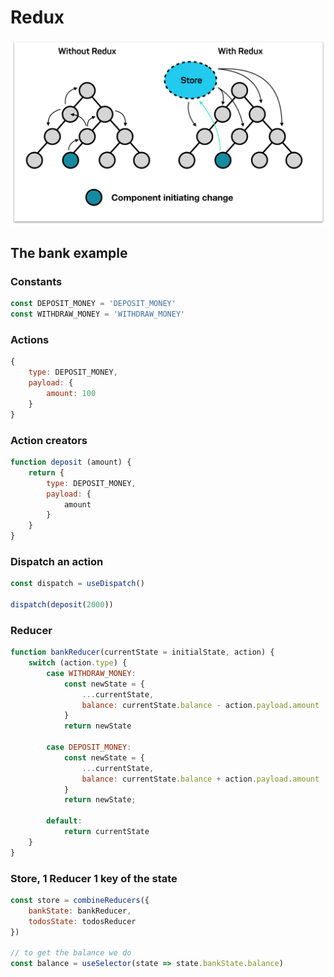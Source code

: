 # Redux

![](./assets/redux.png)

## The bank example

### Constants
```javascript
const DEPOSIT_MONEY = 'DEPOSIT_MONEY'
const WITHDRAW_MONEY = 'WITHDRAW_MONEY'
```

### Actions
```javascript
{
    type: DEPOSIT_MONEY,
    payload: {
        amount: 100
    }
}
```

### Action creators
```javascript
function deposit (amount) {
    return {
        type: DEPOSIT_MONEY,
        payload: {
            amount
        }
    }
}
```

### Dispatch an action
```javascript
const dispatch = useDispatch()

dispatch(deposit(2000))
```


### Reducer
```javascript
function bankReducer(currentState = initialState, action) {
    switch (action.type) {
        case WITHDRAW_MONEY:
            const newState = { 
                ...currentState, 
                balance: currentState.balance - action.payload.amount
            }
            return newState

        case DEPOSIT_MONEY:
            const newState = { 
                ...currentState, 
                balance: currentState.balance + action.payload.amount
            }
            return newState;

        default:
            return currentState
    }
}
```

### Store, 1 Reducer 1 key of the state
```javascript
const store = combineReducers({
    bankState: bankReducer,
    todosState: todosReducer
})

// to get the balance we do
const balance = useSelector(state => state.bankState.balance)
```
